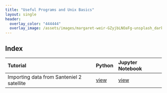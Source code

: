 ```yaml
---
title: "Useful Programs and Unix Basics"
layout: single
header:
  overlay_color: "444444"
  overlay_image: /assets/images/margaret-weir-GZyjbLNOaFg-unsplash_dark.jpg
---
```




## Index

| Tutorial | Python | Jupyter Notebook |
|:--|:--|:--|
|Importing data from Santeniel 2 satellite | [view](ImportingImages.md) | [view]()| 
